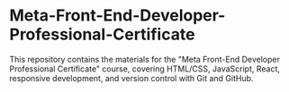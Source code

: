 # Meta-Front-End-Developer-Professional-Certificate
This repository contains the materials for the "Meta Front-End Developer Professional Certificate" course, covering HTML/CSS, JavaScript, React, responsive development, and version control with Git and GitHub.
